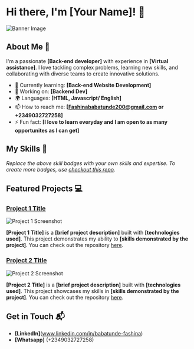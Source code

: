 # Hi there, I'm [Your Name]! 👋

![Banner Image](your_banner_image_url_here)

## About Me 🚀

I'm a passionate **[Back-end developer]** with experience in **[Virtual assistance]**. I love tackling complex problems, learning new skills, and collaborating with diverse teams to create innovative solutions.

- 🌱 Currently learning: **[Back-end Website Development]**
- 🔭 Working on: **[Backend Dev]**
- 🌍 Languages: **[HTML, Javascript/ English]**
- 📫 How to reach me: **[Fashinababatunde200@gmail.com or +2349032727258]**
- ⚡ Fun fact: **[I love to learn everyday and I am open to as many opportunites as I can get]**

## My Skills 🧠



*Replace the above skill badges with your own skills and expertise. To create more badges, use [checkout this repo](https://github.com/alexandresanlim/Badges4-README.md-Profile).*

## Featured Projects 💻

### [Project 1 Title](project_1_link)

![Project 1 Screenshot](project_1_screenshot_url)

**[Project 1 Title]** is a **[brief project description]** built with **[technologies used]**. This project demonstrates my ability to **[skills demonstrated by the project]**. You can check out the repository [here](project_1_repository_link).

### [Project 2 Title](project_2_link)

![Project 2 Screenshot](project_2_screenshot_url)

**[Project 2 Title]** is a **[brief project description]** built with **[technologies used]**. This project showcases my skills in **[skills demonstrated by the project]**. You can check out the repository [here](project_2_repository_link).

## Get in Touch 📬

- **[LinkedIn]**(www.linkedin.com/in/babatunde-fashina)
- **[Whatsapp]** (+2349032727258)


